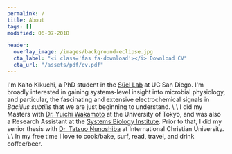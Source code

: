 ```yaml
---
permalink: /
title: About
tags: []
modified: 06-07-2018

header:
  overlay_image: /images/background-eclipse.jpg
  cta_label: "<i class='fas fa-download'></i> Download CV"
  cta_url: "/assets/pdf/cv.pdf"
---
```


I'm Kaito Kikuchi, a PhD student in the [Süel Lab](http://labs.biology.ucsd.edu/suel/) at UC San Diego. I'm broadly interested in gaining systems-level insight into microbial physiology, and particular, the fascinating and extensive electrochemical signals in *Bacillus subtilis* that we are just beginning to understand.
\\
\\
I did my Masters with [Dr. Yuichi Wakamoto](http://park.itc.u-tokyo.ac.jp/wakamoto-lab/index_e.html) at the University of Tokyo, and was also a Research Assistant at the [Systems Biology Institute](http://sbi.jp/aboutSBI.htm). Prior to that, I did my senior thesis with [Dr. Tatsuo Nunoshiba](https://researchers.icu.ac.jp/icuhp/KgApp?kyoinId=ymkmgiyeggy&Language=2) at International Christian University.
\\
\\
In my free time I love to cook/bake, surf, read, travel, and drink coffee/beer.
